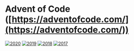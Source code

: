 # Advent of Code ([https://adventofcode.com/](https://adventofcode.com/))

[![2020](https://img.shields.io/endpoint?url=https://raw.githubusercontent.com/oo6/advent-of-code/master/badges/2020.json)](/2020/)
[![2019](https://img.shields.io/endpoint?url=https://raw.githubusercontent.com/oo6/advent-of-code/master/badges/2019.json)](/2019/)
[![2018](https://img.shields.io/endpoint?url=https://raw.githubusercontent.com/oo6/advent-of-code/master/badges/2018.json)](/2018/)
[![2017](https://img.shields.io/endpoint?url=https://raw.githubusercontent.com/oo6/advent-of-code/master/badges/2017.json)](/2017/)
